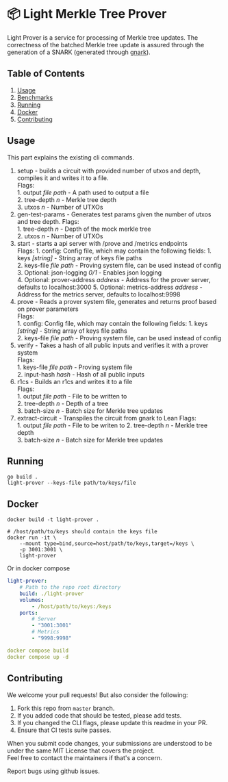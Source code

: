 # 📦 Light Merkle Tree Prover

Light Prover is a service for processing of Merkle tree updates. 
The correctness of the batched Merkle tree update is assured through the generation of a SNARK (generated through [gnark](https://github.com/ConsenSys/gnark)).

## Table of Contents
1. [Usage](#usage)
2. [Benchmarks](#benchmarks)
3. [Running](#running)
4. [Docker](#docker)
5. [Contributing](#contributing)

## Usage  
This part explains the existing cli commands.  
  
1. setup - builds a circuit with provided number of utxos and depth, compiles it and writes it to a file.  
    Flags:  
        1. output *file path* - A path used to output a file  
        2. tree-depth *n* - Merkle tree depth  
        3. utxos *n* - Number of UTXOs
2. gen-test-params - Generates test params given the number of utxos and tree depth. 
    Flags:  
        1. tree-depth *n* - Depth of the mock merkle tree  
        2. utxos *n* - Number of UTXOs  
3. start - starts a api server with /prove and /metrics endpoints  
    Flags:
        1. config: Config file, which may contain the following fields:
            1. keys *[string]* - String array of keys file paths  
        2. keys-file *file path* - Proving system file, can be used instead of config       
        3. Optional: json-logging *0/1* - Enables json logging  
        4. Optional: prover-address *address* - Address for the prover server, defaults to localhost:3000
        5. Optional: metrics-address *address* - Address for the metrics server, defaults to localhost:9998  
4. prove - Reads a prover system file, generates and returns proof based on prover parameters  
    Flags:  
       1. config: Config file, which may contain the following fields:
          1. keys *[string]* - String array of keys file paths  
       2. keys-file *file path* - Proving system file, can be used instead of config
5. verify - Takes a hash of all public inputs and verifies it with a prover system  
    Flags:  
        1. keys-file *file path* - Proving system file  
        2. input-hash *hash* - Hash of all public inputs  
6. r1cs - Builds an r1cs and writes it to a file  
    Flags:  
        1. output *file path* - File to be written to  
        2. tree-depth *n* - Depth of a tree  
        3. batch-size *n* - Batch size for Merkle tree updates
7. extract-circuit - Transpiles the circuit from gnark to Lean
    Flags:  
        1. output *file path* - File to be writen to
        2. tree-depth *n* - Merkle tree depth  
        3. batch-size *n* - Batch size for Merkle tree updates

## Running
```shell
go build .
light-prover --keys-file path/to/keys/file
```

## Docker
```shell
docker build -t light-prover .

# /host/path/to/keys should contain the keys file
docker run -it \
    --mount type=bind,source=host/path/to/keys,target=/keys \
    -p 3001:3001 \
    light-prover
```

Or in docker compose
```yaml
light-prover:
    # Path to the repo root directory
    build: ./light-prover
    volumes:
        - /host/path/to/keys:/keys
    ports:
        # Server
        - "3001:3001"
        # Metrics
        - "9998:9998"

docker compose build
docker compose up -d
```

## Contributing

We welcome your pull requests! But also consider the following:  

1. Fork this repo from `master` branch.  
2. If you added code that should be tested, please add tests.  
3. If you changed the CLI flags, please update this readme in your PR.  
4. Ensure that CI tests suite passes.  

When you submit code changes, your submissions are understood to be under the same MIT License that covers the project.  
Feel free to contact the maintainers if that's a concern.  

Report bugs using github issues. 